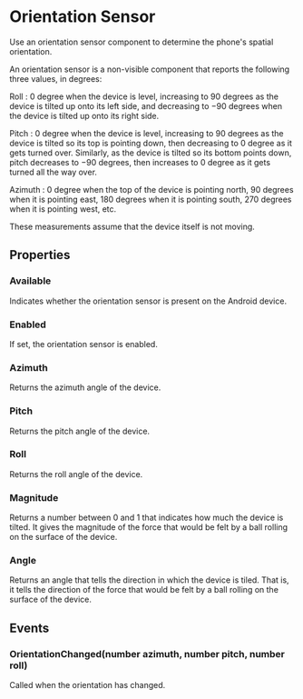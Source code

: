 # Orientation Sensor

Use an orientation sensor component to determine the phone's spatial orientation.

An orientation sensor is a non-visible component that reports the following three values, in degrees:

Roll : 0 degree when the device is level, increasing to 90 degrees as the device is tilted up onto its left side, and decreasing to −90 degrees when the device is tilted up onto its right side.

Pitch : 0 degree when the device is level, increasing to 90 degrees as the device is tilted so its top is pointing down, then decreasing to 0 degree as it gets turned over. Similarly, as the device is tilted so its bottom points down, pitch decreases to −90 degrees, then increases to 0 degree as it gets turned all the way over.

Azimuth : 0 degree when the top of the device is pointing north, 90 degrees when it is pointing east, 180 degrees when it is pointing south, 270 degrees when it is pointing west, etc.

These measurements assume that the device itself is not moving.

## Properties

### Available

Indicates whether the orientation sensor is present on the Android device.

### Enabled

If set, the orientation sensor is enabled.

### Azimuth

Returns the azimuth angle of the device.

### Pitch

Returns the pitch angle of the device.

### Roll

Returns the roll angle of the device.

### Magnitude

Returns a number between 0 and 1 that indicates how much the device is tilted. It gives the magnitude of the force that would be felt by a ball rolling on the surface of the device.

### Angle

Returns an angle that tells the direction in which the device is tiled. That is, it tells the direction of the force that would be felt by a ball rolling on the surface of the device.

## Events

### OrientationChanged\(number azimuth, number pitch, number roll\)

Called when the orientation has changed.

